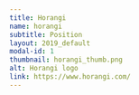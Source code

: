 ```yaml
---
title: Horangi
name: horangi
subtitle: Position
layout: 2019_default
modal-id: 1
thumbnail: horangi_thumb.png
alt: Horangi logo
link: https://www.horangi.com/
---
```

